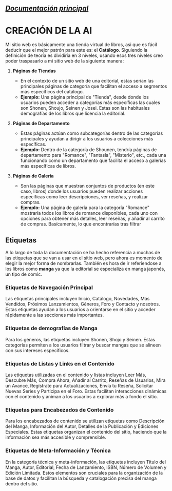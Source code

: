 _[Documentación principal](/Documentacion.md)_
---

# CREACIÓN DE LA AI

Mi sitio web es básicamente una tienda virtual de libros, asi que es fácil deducir que el mejor patrón para este es: el **Catálogo**. Siguiendo la definición de teoría es dividiría en 3 niveles, usando esos tres niveles creo poder traspasarlo a mi sitio web de la siguiente manera:

1. **Páginas de Tiendas**
   - En el contexto de un sitio web de una editorial, estas serían las principales páginas de categoría que facilitan el acceso a segmentos más específicos del catálogo. 
   - **Ejemplo:** Una página principal de "Tienda", desde donde los usuarios pueden acceder a categorías más específicas las cuales son Shonen, Shoujo, Seinen y Josei. Estas son las habituales demografías de los libros que licencia la editorial.

2. **Páginas de Departamento**
   - Estas páginas actúan como subcategorías dentro de las categorías principales y ayudan a dirigir a los usuarios a colecciones más específicas.
   - **Ejemplo:** Dentro de la categoría de Shounen, tendría páginas de departamento para "Romance", "Fantasía", "Misterio", etc., cada una funcionando como un departamento que facilita el acceso a galerías más específicas de libros.

3. **Páginas de Galería**
   - Son las páginas que muestran conjuntos de productos (en este caso, libros) donde los usuarios pueden realizar acciones específicas como leer descripciones, ver reseñas, y realizar compras.
   - **Ejemplo:** Una página de galería para la categoría "Romance" mostraría todos los libros de romance disponibles, cada uno con opciones para obtener más detalles, leer reseñas, y añadir al carrito de compras. Basícamente, lo que encontrarías tras filtrar

## Etiquetas

A lo largo de toda la documentación se ha hecho referencia a muchas de las etiquetas que se van a usar en el sitio web, pero ahora es momento de elegir la mejor forma de nombrarlas. También es hora de ir referiendose a los libros como **manga** ya que la editorial se especializa en manga japonés, un tipo de comic.

### Etiquetas de Navegación Principal
Las etiquetas principales incluyen Inicio, Catálogo, Novedades, Más Vendidos, Próximos Lanzamientos, Géneros, Foro y  Contacto y nosotros. Estas etiquetas ayudan a los usuarios a orientarse en el sitio y acceder rápidamente a las secciones más importantes.

### Etiquetas de demografías de Manga
Para los géneros, las etiquetas incluyen Shonen, Shojo y Seinen. Estas categorías permiten a los usuarios filtrar y buscar mangas que se alineen con sus intereses específicos.

### Etiquetas de Listas y Links en el Contenido
Las etiquetas utilizadas en el contenido y listas incluyen Leer Más, Descubre Más, Compra Ahora, Añadir al Carrito, Reseñas de Usuarios, Mira un Avance, Regístrate para Actualizaciones, Envía tu Reseña, Solicitar Nuevas Series y Participa en el Foro. Estas facilitan interacciones dinámicas con el contenido y animan a los usuarios a explorar más a fondo el sitio.

### Etiquetas para Encabezados de Contenido
Para los encabezados de contenido se utilizan etiquetas como Descripción del Manga, Información del Autor, Detalles de la Publicación y Ediciones Especiales. Estas etiquetas organizan el contenido del sitio, haciendo que la información sea más accesible y comprensible.

### Etiquetas de Meta-Información y Técnica
En la categoría técnica y meta-información, las etiquetas incluyen Título del Manga, Autor, Editorial, Fecha de Lanzamiento, ISBN, Número de Volumen y Edición Limitada. Estos elementos son cruciales para la organización de la base de datos y facilitan la búsqueda y catalogación precisa del manga dentro del sitio.
